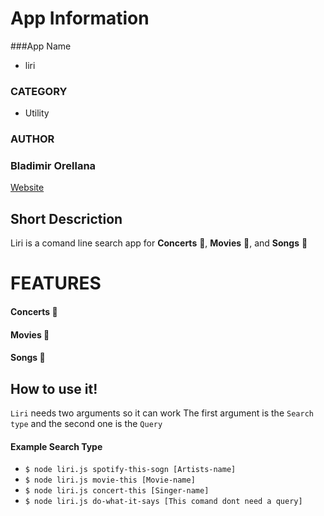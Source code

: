 # App Information
###App Name
- liri
### CATEGORY
- Utility

### AUTHOR
### Bladimir Orellana
[Website](https://bladimirorellana.com)

## Short Descriction

Liri is a comand line  search app for **Concerts** :microphone:, **Movies** :movie_camera:, and  **Songs** :musical_note: 


# FEATURES
#### **Concerts** :microphone:
#### **Movies** :movie_camera:
#### **Songs** :musical_note:

## How to use it!

`Liri` needs two arguments so it can work
The first argument is the `Search type` and the second one is the `Query`

#### Example Search Type

- `$ node liri.js spotify-this-sogn [Artists-name]`
- `$ node liri.js movie-this [Movie-name]`
- `$ node liri.js concert-this [Singer-name]`
- `$ node liri.js do-what-it-says [This comand dont need a query]`








